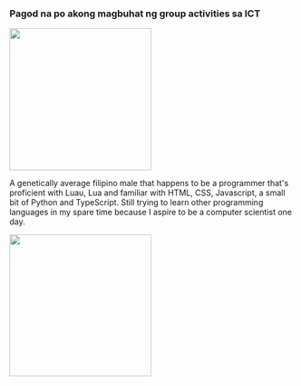 ### Pagod na po akong magbuhat ng group activities sa ICT 
<img src="https://media.tenor.com/kIwODyCeXggAAAAC/walter-white-dancing.gif" width="250"/>

A genetically average filipino male that happens to be a programmer that's proficient with Luau, Lua and familiar with HTML, CSS, Javascript, a small bit of Python and TypeScript. Still trying to learn other programming languages in my spare time because I aspire to be a computer scientist one day.

<img src="https://user-images.githubusercontent.com/106592601/194705912-449d3216-d16e-4a64-980f-66b2f4b0387f.gif" width="250"/>
